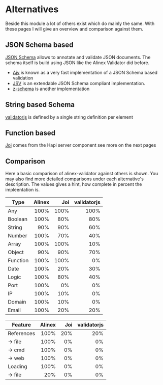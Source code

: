 # Alternatives

Beside this module a lot of others exist which do mainly the same. With these pages I will give an
overview and comparison against them.


## JSON Schema based

[JSON Schema](http://json-schema.org/) allows to annotate and validate JSON documents.
The schema itself is build using JSON like the Alinex Validator did before.

- [Ajv](https://github.com/epoberezkin/ajv) is known as a very fast implementation of a JSON Schema
based validation
- [JSV](https://www.npmjs.com/package/JSV) is an extendable JSON Schema compliant implementation.
- [z-schema](https://www.npmjs.com/package/z-schema) is another implementation

## String based Schema

[validatorjs](https://www.npmjs.com/package/validatorjs) is defined by a single string definition
per element

## Function based

[Joi](https://github.com/hapijs/joi) comes from the Hapi server component see more on the next
pages

## Comparison

Here a basic comparison of alinex-validator against others is shown. You may also find more detailed
comparisons under each alternative's description. The values gives a hint, how complete in percent
the impleentation is.

| Type     | Alinex | Joi  | validatorjs |
| -------- | ------:| ----:| -----------:|
| Any        | 100% | 100% |        100% |
| Boolean    | 100% |  80% |         80% |
| String     |  90% |  90% |         60% |
| Number     | 100% |  70% |         40% |
| Array      | 100% | 100% |         10% |
| Object     |  90% |  90% |         70% |
| Function   | 100% | 100% |          0% |
| Date       | 100% |  20% |         30% |
| Logic      | 100% |  80% |         40% |
| Port       | 100% |   0% |          0% |
| IP         | 100% |  10% |          0% |
| Domain     | 100% |  10% |          0% |
| Email      | 100% |  20% |         20% |

| Feature  | Alinex | Joi  | validatorjs |
| -------- | ------:| ----:| -----------:|
| References | 100% |  20% |         20% |
| -> file    | 100% |   0% |          0% |
| -> cmd     | 100% |   0% |          0% |
| -> web     | 100% |   0% |          0% |
| Loading    | 100% |   0% |          0% |
| -> file    |  20% |   0% |          0% |
